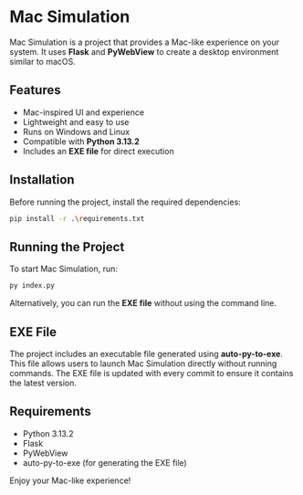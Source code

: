 # Mac Simulation

Mac Simulation is a project that provides a Mac-like experience on your system. It uses **Flask** and **PyWebView** to create a desktop environment similar to macOS.

## Features
- Mac-inspired UI and experience
- Lightweight and easy to use
- Runs on Windows and Linux
- Compatible with **Python 3.13.2**
- Includes an **EXE file** for direct execution

## Installation

Before running the project, install the required dependencies:

```sh
pip install -r .\requirements.txt
```

## Running the Project

To start Mac Simulation, run:

```sh
py index.py
```

Alternatively, you can run the **EXE file** without using the command line.

## EXE File
The project includes an executable file generated using **auto-py-to-exe**. This file allows users to launch Mac Simulation directly without running commands. The EXE file is updated with every commit to ensure it contains the latest version.

## Requirements
- Python 3.13.2
- Flask
- PyWebView
- auto-py-to-exe (for generating the EXE file)

Enjoy your Mac-like experience!

